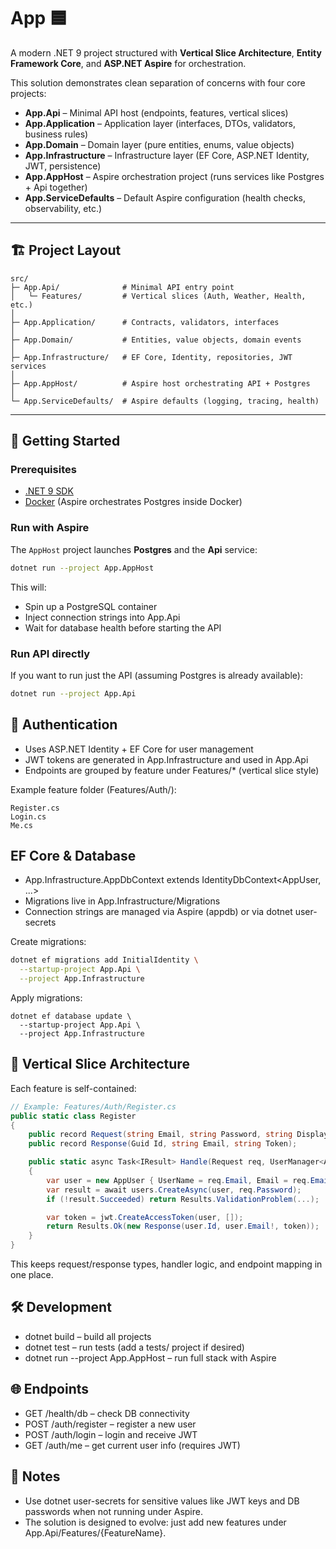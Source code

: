 # App 🟦

A modern .NET 9 project structured with **Vertical Slice Architecture**, **Entity Framework Core**, and **ASP.NET Aspire** for orchestration.  

This solution demonstrates clean separation of concerns with four core projects:  

- **App.Api** – Minimal API host (endpoints, features, vertical slices)  
- **App.Application** – Application layer (interfaces, DTOs, validators, business rules)  
- **App.Domain** – Domain layer (pure entities, enums, value objects)  
- **App.Infrastructure** – Infrastructure layer (EF Core, ASP.NET Identity, JWT, persistence)  
- **App.AppHost** – Aspire orchestration project (runs services like Postgres + Api together)  
- **App.ServiceDefaults** – Default Aspire configuration (health checks, observability, etc.)

---

## 🏗️ Project Layout

```text
src/
├─ App.Api/              # Minimal API entry point
│   └─ Features/         # Vertical slices (Auth, Weather, Health, etc.)
│
├─ App.Application/      # Contracts, validators, interfaces
│
├─ App.Domain/           # Entities, value objects, domain events
│
├─ App.Infrastructure/   # EF Core, Identity, repositories, JWT services
│
├─ App.AppHost/          # Aspire host orchestrating API + Postgres
│
└─ App.ServiceDefaults/  # Aspire defaults (logging, tracing, health)
```

---

## 🚀 Getting Started

### Prerequisites
- [.NET 9 SDK](https://dotnet.microsoft.com/en-us/download/dotnet/9.0)  
- [Docker](https://www.docker.com/) (Aspire orchestrates Postgres inside Docker)  

### Run with Aspire
The `AppHost` project launches **Postgres** and the **Api** service:

```bash
dotnet run --project App.AppHost
```

This will:

- Spin up a PostgreSQL container
- Inject connection strings into App.Api
- Wait for database health before starting the API

### Run API directly
If you want to run just the API (assuming Postgres is already available):
```bash
dotnet run --project App.Api
```

## 🔑 Authentication

- Uses ASP.NET Identity + EF Core for user management
- JWT tokens are generated in App.Infrastructure and used in App.Api
- Endpoints are grouped by feature under Features/* (vertical slice style)

Example feature folder (Features/Auth/):
```
Register.cs
Login.cs
Me.cs
```

## EF Core & Database

- App.Infrastructure.AppDbContext extends IdentityDbContext<AppUser, ...>
- Migrations live in App.Infrastructure/Migrations
- Connection strings are managed via Aspire (appdb) or via dotnet user-secrets

Create migrations:
```bash
dotnet ef migrations add InitialIdentity \
  --startup-project App.Api \
  --project App.Infrastructure
```

Apply migrations:
```
dotnet ef database update \
  --startup-project App.Api \
  --project App.Infrastructure
```

## 🧱 Vertical Slice Architecture

Each feature is self-contained:

```csharp
// Example: Features/Auth/Register.cs
public static class Register
{
    public record Request(string Email, string Password, string DisplayName);
    public record Response(Guid Id, string Email, string Token);

    public static async Task<IResult> Handle(Request req, UserManager<AppUser> users, IJwtTokenService jwt)
    {
        var user = new AppUser { UserName = req.Email, Email = req.Email, DisplayName = req.DisplayName };
        var result = await users.CreateAsync(user, req.Password);
        if (!result.Succeeded) return Results.ValidationProblem(...);

        var token = jwt.CreateAccessToken(user, []);
        return Results.Ok(new Response(user.Id, user.Email!, token));
    }
}
```
This keeps request/response types, handler logic, and endpoint mapping in one place.

##  🛠️ Development

- dotnet build – build all projects
- dotnet test – run tests (add a tests/ project if desired)
- dotnet run --project App.AppHost – run full stack with Aspire

## 🌐 Endpoints

- GET /health/db – check DB connectivity
- POST /auth/register – register a new user
- POST /auth/login – login and receive JWT
- GET /auth/me – get current user info (requires JWT)

## 📖 Notes

- Use dotnet user-secrets for sensitive values like JWT keys and DB passwords when not running under Aspire.
- The solution is designed to evolve: just add new features under App.Api/Features/{FeatureName}.

